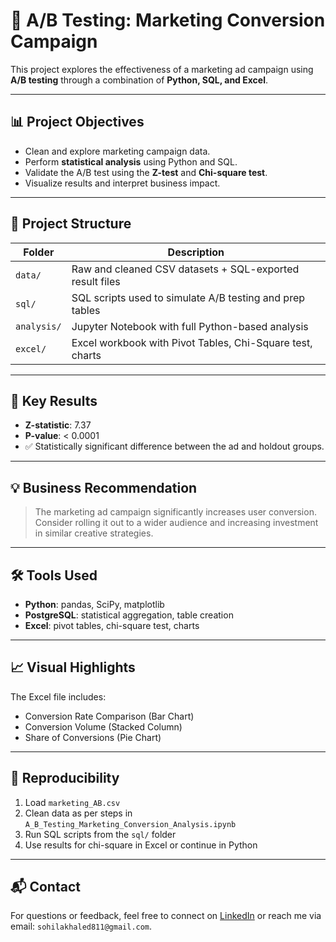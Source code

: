 # 🧪 A/B Testing: Marketing Conversion Campaign

This project explores the effectiveness of a marketing ad campaign using **A/B testing** through a combination of **Python, SQL, and Excel**.

---

## 📊 Project Objectives

- Clean and explore marketing campaign data.
- Perform **statistical analysis** using Python and SQL.
- Validate the A/B test using the **Z-test** and **Chi-square test**.
- Visualize results and interpret business impact.

---

## 📁 Project Structure

| Folder       | Description                                                  |
|--------------|--------------------------------------------------------------|
| `data/`      | Raw and cleaned CSV datasets + SQL-exported result files     |
| `sql/`       | SQL scripts used to simulate A/B testing and prep tables     |
| `analysis/`  | Jupyter Notebook with full Python-based analysis             |
| `excel/`     | Excel workbook with Pivot Tables, Chi-Square test, charts    |

---

## 📌 Key Results

- **Z-statistic**: 7.37
- **P-value**: < 0.0001
- ✅ Statistically significant difference between the ad and holdout groups.

---

## 💡 Business Recommendation

> The marketing ad campaign significantly increases user conversion. Consider rolling it out to a wider audience and increasing investment in similar creative strategies.

---

## 🛠️ Tools Used

- **Python**: pandas, SciPy, matplotlib
- **PostgreSQL**: statistical aggregation, table creation
- **Excel**: pivot tables, chi-square test, charts

---

## 📈 Visual Highlights

The Excel file includes:
- Conversion Rate Comparison (Bar Chart)
- Conversion Volume (Stacked Column)
- Share of Conversions (Pie Chart)

---

## 🔄 Reproducibility

1. Load `marketing_AB.csv`
2. Clean data as per steps in `A_B_Testing_Marketing_Conversion_Analysis.ipynb`
3. Run SQL scripts from the `sql/` folder
4. Use results for chi-square in Excel or continue in Python

---

## 📬 Contact

For questions or feedback, feel free to connect on [LinkedIn](linkedin.com/in/sohilakabbas) or reach me via email: `sohilakhaled811@gmail.com`.

